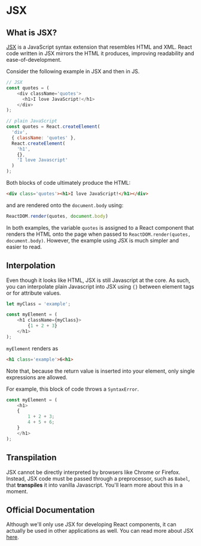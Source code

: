 # JSX

## What is JSX?

[JSX][jsx] is a JavaScript syntax extension that resembles HTML and XML. React
code written in JSX mirrors the HTML it produces, improving readability and
ease-of-development.

Consider the following example in JSX and then in JS.

```js
// JSX
const quotes = (
	<div className='quotes'>
	  <h1>I love JavaScript!</h1>
	</div>
);
```

```js
// plain JavaScript
const quotes = React.createElement(
  'div',
  { className: 'quotes' },
  React.createElement(
    'h1',
    {},
    'I love Javascript'
  )
);
```

Both blocks of code ultimately produce the HTML:
```html
<div class='quotes'><h1>I love JavaScript!</h1></div>
```

and are rendered onto the `document.body` using:
```js
ReactDOM.render(quotes, document.body)
```

In both examples, the variable `quotes` is assigned to a React component that
renders the HTML onto the page when passed to `ReactDOM.render(quotes,
document.body)`. However, the example using JSX is much simpler and easier to
read.

## Interpolation

Even though it looks like HTML, JSX is still Javascript at the core. As such,
you can interpolate plain Javascript into JSX using `{}` between element tags or
for attribute values.

```js
let myClass = 'example';

const myElement = (
	<h1 className={myClass}>
		{1 + 2 + 3}
	</h1>
);		
```
`myElement` renders as
```html
<h1 class='example'>6<h1>
```

Note that, because the return value is inserted into your element, only
single expressions are allowed.

For example, this block of code throws a `SyntaxError`.
```js
const myElement = (
	<h1>
	{
		1 + 2 + 3;
		4 + 5 + 6;
	}
	</h1>
);
```

## Transpilation

JSX cannot be directly interpreted by browsers like Chrome or Firefox. Instead,
JSX code must be passed through a preprocessor, such as `Babel`, that
**transpiles** it into vanilla Javascript. You'll learn more about this in a
moment.

## Official Documentation

Although we'll only use JSX for developing React components, it can actually be
used in other applications as well. You can read more about JSX
[here][resources].

[resources]:http://facebook.github.io/jsx/
[jsx]:https://facebook.github.io/react/docs/jsx-in-depth.html

